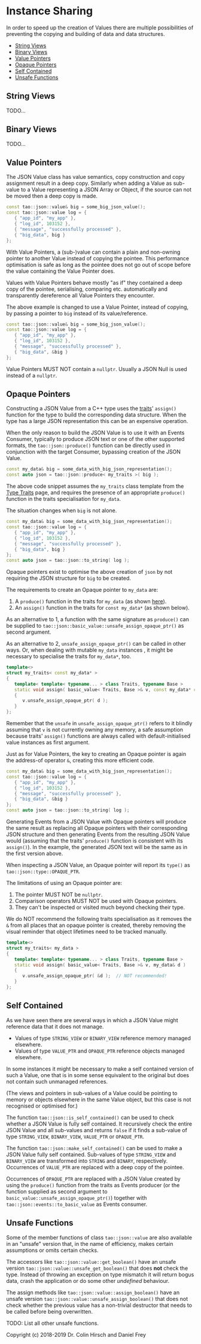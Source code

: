 # Instance Sharing

In order to speed up the creation of Values there are multiple possibilities of preventing the copying and building of data and data structures.

* [String Views](#string-views)
* [Binary Views](#binary-views)
* [Value Pointers](#value-pointers)
* [Opaque Pointers](#opaque-pointers)
* [Self Contained](#self-contained)
* [Unsafe Functions](#unsafe-functions)

## String Views

TODO...

## Binary Views

TODO...

## Value Pointers

The JSON Value class has value semantics, copy construction and copy assignment result in a deep copy.
Similarly when adding a Value as sub-value to a Value representing a JSON Array or Object, if the source can not be moved then a deep copy is made.

```c++
const tao::json::value& big = some_big_json_value();
const tao::json::value log = {
   { "app_id", "my_app" },
   { "log_id", 103152 },
   { "message", "successfully processed" },
   { "big_data", big }
};
```

With Value Pointers, a (sub-)value can contain a plain and non-owning pointer to another Value instead of copying the pointee.
This performance optimisation is safe as long as the pointee does not go out of scope before the value containing the Value Pointer does.

Values with Value Pointers behave mostly "as if" they contained a deep copy of the pointee, serialising, comparing etc. automatically and transparently dereference all Value Pointers they encounter.

The above example is changed to use a Value Pointer, instead of copying, by passing a pointer to `big` instead of its value/reference.

```c++
const tao::json::value& big = some_big_json_value();
const tao::json::value log = {
   { "app_id", "my_app" },
   { "log_id", 103152 },
   { "message", "successfully processed" },
   { "big_data", &big }
};
```

Value Pointers MUST NOT contain a `nullptr`.
Usually a JSON Null is used instead of a `nullptr`.

## Opaque Pointers

Constructing a JSON Value from a C++ type uses the [traits](Type-Traits.md)' `assign()` function for the type to build the corresponding data structure.
When the type has a large JSON representation this can be an expensive operation.

When the only reason to build the JSON Value is to use it with an Events Consumer, typically to produce JSON text or one of the other supported formats, the `tao::json::produce()` function can be directly used in conjunction with the target Consumer, bypassing creation of the JSON Value.

```c++
const my_data& big = some_data_with_big_json_representation();
const auto json = tao::json::produce< my_traits >( big );
```

The above code snippet assumes the `my_traits` class template from the [Type Traits](Type-Traits.md) page, and requires the presence of an appropriate `produce()` function in the traits specialisation for `my_data`.

The situation changes when `big` is not alone.

```c++
const my_data& big = some_data_with_big_json_representation();
const tao::json::value log = {
   { "app_id", "my_app" },
   { "log_id", 103152 },
   { "message", "successfully processed" },
   { "big_data", big }
};
const auto json = tao::json::to_string( log );
```

Opaque pointers exist to optimise the above creation of `json` by not requiring the JSON structure for `big` to be created.

The requirements to create an Opaque pointer to `my_data` are:

1. A `produce()` function in the traits for `my_data` (as shown [here](Type-Traits.md)).
2. An `assign()` function in the traits for `const my_data*` (as shown below).

As an alternative to 1, a function with the same signature as `produce()` can be supplied to `tao::json::basic_value::unsafe_assign_opaque_ptr()` as second argument.

As an alternative to 2, `unsafe_assign_opaque_ptr()` can be called in other ways.
Or, when dealing with mutable `my_data` instances , it might be necessary to specialise the traits for `my_data*`, too.

```c++
template<>
struct my_traits< const my_data* >
{
   template< template< typename... > class Traits, typename Base >
   static void assign( basic_value< Traits, Base >& v, const my_data* const d )
   {
      v.unsafe_assign_opaque_ptr( d );
   }
};
```

Remember that the `unsafe` in `unsafe_assign_opaque_ptr()` refers to it blindly assuming that `v` is not currently owning any memory, a safe assumption because traits' `assign()` functions are always called with default-initialised value instances as first argument.

Just as for Value Pointers, the key to creating an Opaque pointer is again the address-of operator `&`, creating this more efficient code.

```c++
const my_data& big = some_data_with_big_json_representation();
const tao::json::value log = {
   { "app_id", "my_app" },
   { "log_id", 103152 },
   { "message", "successfully processed" },
   { "big_data", &big }
};
const auto json = tao::json::to_string( log );
```

Generating Events from a JSON Value with Opaque pointers will produce the same result as replacing all Opaque pointers with their corresponding JSON structure and then generating Events from the resulting JSON Value would (assuming that the traits' `produce()` function is consistent with its `assign()`).
In the example, the generated JSON text will be the same as in the first version above.

When inspecting a JSON Value, an Opaque pointer will report its `type()` as `tao::json::type::OPAQUE_PTR`.

The limitations of using an Opaque pointer are:

1. The pointer MUST NOT be `nullptr`.
2. Comparison operators MUST NOT be used with Opaque pointers.
3. They can't be inspected or visited much beyond checking their type.

We do NOT recommend the following traits specialisation as it removes the `&` from all places that an opaque pointer is created, thereby removing the visual reminder that object lifetimes need to be tracked manually.

```c++
template<>
struct my_traits< my_data >
{
   template< template< typename... > class Traits, typename Base >
   static void assign( basic_value< Traits, Base >& v, my_data& d )
   {
      v.unsafe_assign_opaque_ptr( &d );  // NOT recommended!
   }
};
```

## Self Contained

As we have seen there are several ways in which a JSON Value might reference data that it does not manage.

* Values of type `STRING_VIEW` or `BINARY_VIEW` reference memory managed elsewhere.
* Values of type `VALUE_PTR` and `OPAQUE_PTR` reference objects managed elsewhere.

In some instances it might be necessary to make a self contained version of such a Value, one that is in some sense equivalent to the original but does not contain such unmanaged references.

(The views and pointers in sub-values of a Value could be pointing to memory or objects elsewhere in the same Value object, but this case is not recognised or optimised for.)

The function `tao::json::is_self_contained()` can be used to check whether a JSON Value is fully self contained.
It recursively check the entire JSON Value and all sub-values and returns `false` if it finds a sub-value of type `STRING_VIEW`, `BINARY_VIEW`, `VALUE_PTR` or `OPAQUE_PTR`.

The function `tao::json::make_self_contained()` can be used to make a JSON Value fully self contained.
Sub-values of type `STRING_VIEW` and `BINARY_VIEW` are transformed into `STRING` and `BINARY`, respectively.
Occurrences of `VALUE_PTR` are replaced with a deep copy of the pointee.

Occurrences of `OPAQUE_PTR` are replaced with a JSON Value created by using the `produce()` function from the traits as Events producer (or the function supplied as second argument to `basic_value::unsafe_assign_opaque_ptr()`) together with `tao::json::events::to_basic_value` as Events consumer.

## Unsafe Functions

Some of the member functions of class `tao::json::value` are also available in an "unsafe" version that, in the name of efficiency, makes certain assumptions or omits certain checks.

The accessors like `tao::json::value::get_boolean()` have an unsafe version `tao::json::value::unsafe_get_boolean()` that does **not** check the type.
Instead of throwing an exception on type mismatch it will return bogus data, crash the application or do some other *undefined* behaviour.

The assign methods like `tao::json::value::assign_boolean()` have an unsafe version `tao::json::value::unsafe_assign_boolean()` that does not check whether the previous value has a non-trivial destructor that needs to be called before being overwritten.

TODO: List all other unsafe functions.

Copyright (c) 2018-2019 Dr. Colin Hirsch and Daniel Frey
